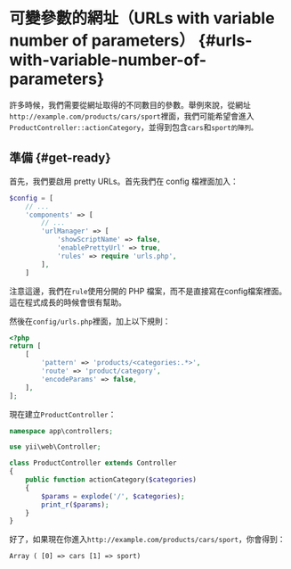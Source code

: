 # 可變參數的網址（URLs with variable number of parameters） {#urls-with-variable-number-of-parameters}

許多時候，我們需要從網址取得的不同數目的參數。舉例來說，從網址`http://example.com/products/cars/sport`裡面，我們可能希望會進入`ProductController::actionCategory`，並得到包含`cars`和`sport的陣列。`

## 準備 {#get-ready}

首先，我們要啟用 pretty URLs。首先我們在 config 檔裡面加入：

```php
$config = [
    // ...
    'components' => [
        // ...
        'urlManager' => [
            'showScriptName' => false,
            'enablePrettyUrl' => true,
            'rules' => require 'urls.php',
        ],
    ]
```

注意這邊，我們在`rule`使用分開的 PHP 檔案，而不是直接寫在config檔案裡面。這在程式成長的時候會很有幫助。

然後在`config/urls.php`裡面，加上以下規則：

```php
<?php
return [
    [
        'pattern' => 'products/<categories:.*>',
        'route' => 'product/category',
        'encodeParams' => false,
    ],
];
```

現在建立`ProductController`：

```php
namespace app\controllers;

use yii\web\Controller;

class ProductController extends Controller
{
    public function actionCategory($categories)
    {
        $params = explode('/', $categories);
        print_r($params);
    }
}
```

好了，如果現在你進入`http://example.com/products/cars/sport`，你會得到：

```
Array ( [0] => cars [1] => sport)
```



